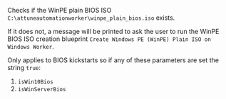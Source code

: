 Checks if the WinPE plain BIOS ISO `C:\attuneautomationworker\winpe_plain_bios.iso` exists.

If it does not, a message will be printed to ask the user to run the WinPE BIOS ISO creation blueprint `Create Windows PE (WinPE) Plain ISO on Windows Worker`.

Only applies to BIOS kickstarts so if any of these parameters are set the string `true`:

1. `isWin10Bios`
2. `isWinServerBios`